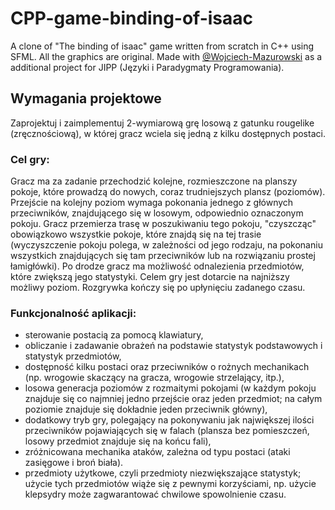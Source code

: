 # CPP-game-binding-of-isaac
A clone of "The binding of isaac" game written from scratch in C++ using SFML. All the graphics are original.
Made with [@Wojciech-Mazurowski](https://github.com/Wojciech-Mazurowski) as a additional project for JIPP (Języki i Paradygmaty Programowania).

## Wymagania projektowe
Zaprojektuj i zaimplementuj 2-wymiarową grę losową z gatunku rougelike (zręcznościową), w której gracz wciela się jedną z kilku dostępnych postaci.
### Cel gry:
Gracz ma za zadanie przechodzić kolejne, rozmieszczone na planszy pokoje, które prowadzą do nowych, coraz trudniejszych plansz (poziomów). Przejście na kolejny poziom wymaga pokonania jednego z głównych przeciwników, znajdującego się w losowym, odpowiednio oznaczonym pokoju. Gracz przemierza trasę w poszukiwaniu tego pokoju, "czyszcząc" obowiązkowo wszystkie pokoje, które znajdą się na tej trasie (wyczyszczenie pokoju polega, w zależności od jego rodzaju, na pokonaniu wszystkich znajdujących się tam przeciwników lub na rozwiązaniu prostej łamigłówki). Po drodze gracz ma możliwość odnalezienia przedmiotów, które zwiększą jego statystyki. Celem gry jest dotarcie na najniższy możliwy poziom. Rozgrywka kończy się po upłynięciu zadanego czasu.
### Funkcjonalność aplikacji:
- sterowanie postacią za pomocą klawiatury,
- obliczanie i zadawanie obrażeń na podstawie statystyk podstawowych i statystyk
przedmiotów,
- dostępność kilku postaci oraz przeciwników o rożnych mechanikach (np. wrogowie skaczący
na gracza, wrogowie strzelający, itp.),
- losowa generacja poziomów z rozmaitymi pokojami (w każdym pokoju znajduje się co
najmniej jedno przejście oraz jeden przedmiot; na całym poziomie znajduje się dokładnie
jeden przeciwnik główny),
- dodatkowy tryb gry, polegający na pokonywaniu jak największej ilości przeciwników
pojawiających się w falach (plansza bez pomieszczeń, losowy przedmiot znajduje się
na końcu fali),
- zróżnicowana mechanika ataków, zależna od typu postaci (ataki zasięgowe i broń biała).
- przedmioty użytkowe, czyli przedmioty niezwiększające statystyk; użycie tych przedmiotów
wiąże się z pewnymi korzyściami, np. użycie klepsydry może zagwarantować chwilowe
spowolnienie czasu.
